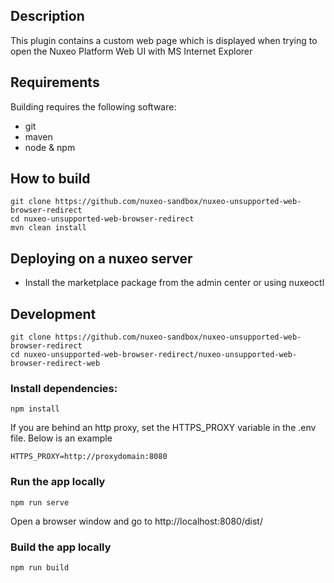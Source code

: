 ## Description
This plugin contains a custom web page which is displayed when trying to open the Nuxeo Platform Web UI with MS Internet Explorer

## Requirements
Building requires the following software:
- git
- maven
- node & npm

## How to build
```
git clone https://github.com/nuxeo-sandbox/nuxeo-unsupported-web-browser-redirect
cd nuxeo-unsupported-web-browser-redirect
mvn clean install
```

## Deploying on a nuxeo server
* Install the marketplace package from the admin center or using nuxeoctl

## Development

```
git clone https://github.com/nuxeo-sandbox/nuxeo-unsupported-web-browser-redirect
cd nuxeo-unsupported-web-browser-redirect/nuxeo-unsupported-web-browser-redirect-web
```

### Install dependencies:

```
npm install
```

If you are behind an http proxy, set the HTTPS_PROXY variable in the .env file. Below is an example

```
HTTPS_PROXY=http://proxydomain:8080
```

### Run the app locally

```
npm run serve
```
Open a browser window and go to http://localhost:8080/dist/

### Build the app locally

```
npm run build
```


